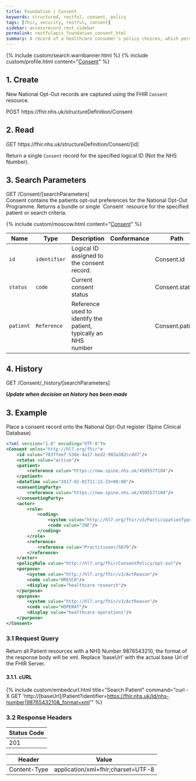 ```yaml
---
title: Foundation | Consent
keywords: structured, restful, consent, policy
tags: [fhir, security, restful, consent]
sidebar: accessrecord_rest_sidebar
permalink: restfulapis_foundation_consent.html
summary: A record of a healthcare consumer’s policy choices, which permits or denies identified recipient(s) or recipient role(s) to perform one or more actions within a given policy context, for specific purposes and periods of time.
---
```

{% include custom/search.warnbanner.html %}
{% include custom/profile.html content="[Consent](https://fhir.nhs.uk/StructureDefinition/NationalOptOut-Consent-1.html)" %}

## 1. Create ##

New National Opt-Out records are captured using the FHIR `Consent` resource.

<div markdown="span" class="alert alert-success" role="alert">
POST https://fhir.nhs.uk/structureDefinition/Consent</div>


## 2. Read ##

<div markdown="span" class="alert alert-success" role="alert">
GET https://fhir.nhs.uk/structureDefinition/Consent/[id]</div>

Return a single `Consent` record for the specified logical ID (Not the NHS Number). 

## 3. Search Parameters ##

<div markdown="span" class="alert alert-success" role="alert">
GET /Consent/[searchParameters]</div>
Consent contains the patients opt-out preferences for the National Opt-Out Programme. Returns a bundle or single `Consent` resource for the specified patient or search criteria.

{% include custom/moscow.html content="[Consent](https://www.hl7.org/fhir/consent.html#search)" %}

| Name | Type | Description | Conformance | Path |
|------|------|-------------|-------|------|
| `id` | `identifier` | Logical ID assigned to the consent record. |  | Consent.id |
| `status` | `code` | Current consent status |  | Consent.status |
| `patient` | `Reference` | Reference used to identify the patient, typically an NHS number |  | Consent.patient |


## 4. History ##

<div markdown="span" class="alert alert-success" role="alert">
GET /Consent/_history/[searchParameters]</div>

***Update when decision on history has been made***

## 3. Example ##

Place a consent record onto the National Opt-Out register (Spine Clinical Database)

```xml
<?xml version="1.0" encoding="UTF-8"?>
<Consent xmlns="http://hl7.org/fhir">
	<id value="783ffeef-538e-4a17-bed2-983a382ccdd7"/>
	<status value="active"/>
    <patient>
    	<reference value="https://nww.spine.nhs.uk/4505577104"/> 
    </patient>
    <dateTime value="2017-02-01T11:15:33+00:00"/>
    <consentingParty>
    	<reference value="https://nww.spine.nhs.uk/4505577104"/>
    </consentingParty>
    <actor>
        <role>
            <coding>
                <system value="http://hl7.org/fhir/v3/ParticipationType"/>
                <code value="INF"/> 
            </coding>
        </role>
        <reference>
            <reference value="Practitioner/5679"/>
        </reference>
    </actor>
    <policyRule value="http://hl7.org/fhir/ConsentPolicy/opt-out"/>
    <purpose> 
        <system value="http://hl7.org/fhir/v3/ActReason"/> 
        <code value="HRESCH"/>
        <display value="healthcare research"/>
    </purpose>
    <purpose> 
        <system value="http://hl7.org/fhir/v3/ActReason"/> 
        <code value="HOPERAT"/> 
        <display value="healthcare operations"/>
    </purpose>
</Consent>
```

### 3.1 Request Query ###
Return all Patient resources with a NHS Number 9876543210, the format of the response body will be xml. Replace 'baseUrl' with the actual base Url of the FHIR Server.

#### 3.1.1. cURL ####

{% include custom/embedcurl.html title="Search Patient" command="curl -X GET  'http://[baseUrl]/Patient?identifier=https://fhir.nhs.uk/Id/nhs-number|9876543210&_format=xml'" %}

### 3.2 Response Headers ###

| Status Code |
|----------------|
|201 | Created

| Header | Value |
|-----------------|---------|
| Content-Type  | application/xml+fhir;charset=UTF-8 |


